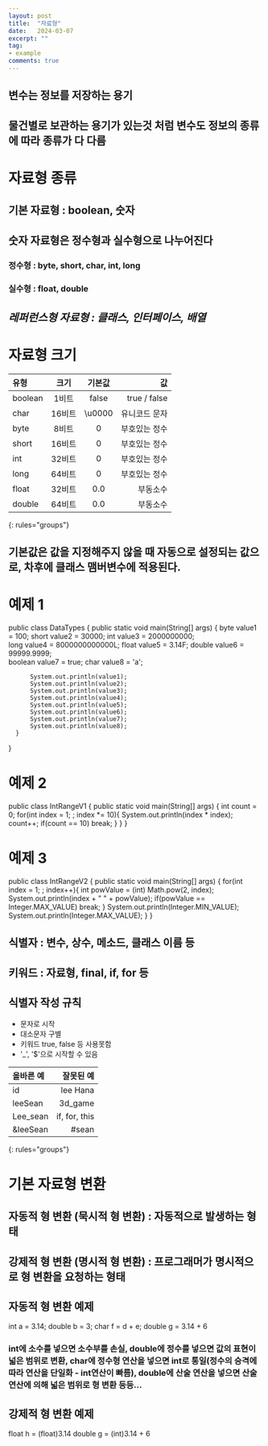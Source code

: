 ```yaml
---
layout: post
title:  "자료형"
date:   2024-03-07
excerpt: ""
tag:
- example
comments: true
---
```


## 변수는 정보를 저장하는 용기
## 물건별로 보관하는 용기가 있는것 처럼 변수도 정보의 종류에 따라 종류가 다 다름

# 자료형 종류
## 기본 자료형 : boolean, 숫자
## 숫자 자료형은 정수형과 실수형으로 나누어진다
### 정수형 : byte, short, char, int, long
### 실수형 : float, double
## *레퍼런스형 자료형 : 클래스, 인터페이스, 배열*

# 자료형 크기
| 유형 | 크기 | 기본값 | 값 |
|:--------|:-------:|:-------:|--------:|
| boolean | 1비트 | false | true / false |
| char | 16비트 | \u0000 | 유니코드 문자 |
| byte | 8비트 | 0 | 부호있는 정수 |
| short | 16비트 | 0 | 부호있는 정수 |
| int | 32비트 | 0 | 부호있는 정수 |
| long | 64비트 | 0 | 부호있는 정수 |
| float | 32비트 | 0.0 | 부동소수 |
| double | 64비트 | 0.0 | 부동소수 |
{: rules="groups"}

## 기본값은 값을 지정해주지 않을 때 자동으로 설정되는 값으로, 차후에 클래스 맴버변수에 적용된다.

# 예제 1
  public class DataTypes {
	  public static void main(String[] args) {
		  byte value1 = 100;
		  short value2 = 30000;
		  int value3 = 2000000000;	
		  long value4 = 8000000000000L;
		  float value5 = 3.14F;
		  double value6 = 99999.9999;		
		  boolean value7 = true;
		  char value8 = 'a';
		
		  System.out.println(value1);
		  System.out.println(value2);
		  System.out.println(value3);
		  System.out.println(value4);
		  System.out.println(value5);
		  System.out.println(value6);
		  System.out.println(value7);
		  System.out.println(value8);
	  }
  }

# 예제 2
  public class IntRangeV1 {
	  public static void main(String[] args) {
		  int count = 0;
		  for(int index = 1; ; index *= 10){
			  System.out.println(index * index);
			  count++;
			  if(count == 10) break;
		  }
	  }
  }

# 예제 3
  public class IntRangeV2 {
	  public static void main(String[] args) {
		  for(int index = 1; ; index++){
			  int powValue = (int) Math.pow(2, index);
			  System.out.println(index + "	" + powValue);
			  if(powValue == Integer.MAX_VALUE) break;
		  }
		  System.out.println(Integer.MIN_VALUE);
		  System.out.println(Integer.MAX_VALUE);
	  }
  }

## 식별자 : 변수, 상수, 메소드, 클래스 이름 등
## 키워드 : 자료형, final, if, for 등

## 식별자 작성 규칙
- 문자로 시작
- 대소문자 구별
- 키워드 true, false 등 사용못함
- '_', '$'으로 시작할 수 있음

| 올바른 예 | 잘못된 예 |
|:--------|--------:|
| id | lee Hana |
| leeSean | 3d_game |
| Lee_sean | if, for, this |
| &leeSean | #sean |
{: rules="groups"}

# 기본 자료형 변환
## 자동적 형 변환 (묵시적 형 변환) : 자동적으로 발생하는 형태
## 강제적 형 변환 (명시적 형 변환) : 프로그래머가 명시적으로 형 변환을 요청하는 형태

## 자동적 형 변환 예제

  int a = 3.14;
  double b = 3;
  char f = d + e;
  double g = 3.14 + 6

### int에 소수를 넣으면 소수부를 손실, double에 정수를 넣으면 값의 표현이 넓은 범위로 변환, char에 정수형 연산을 넣으면 int로 통일(정수의 승격에 따라 연산을 단일화 - int연산이 빠름), double에 산술 연산을 넣으면 산술 연산에 의해 넓은 범위로 형 변환 등등...

## 강제적 형 변환 예제

  float h = (float)3.14
  double g = (int)3.14 + 6
